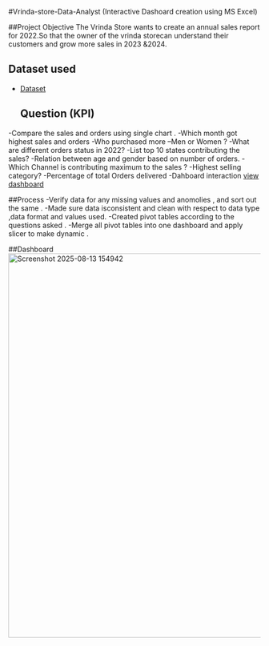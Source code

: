 #Vrinda-store-Data-Analyst (Interactive Dashoard creation using MS Excel)

##Project Objective
The Vrinda Store wants to create an annual sales report for 2022.So that the owner of the vrinda storecan understand their customers and grow more sales in 2023 &2024.

## Dataset used
- <a href= "https://github.com/Ruby0512-Git/Data-analyst-dashboard/blob/main/Vrinda%20Store%20Data%20Analysis%20(2).xlsx"> Dataset </a>
  ## Question (KPI)
-Compare the sales and orders using single chart .
-Which month got highest sales and orders 
-Who purchased more –Men or Women ?
-What are different orders status in 2022?
-List top 10 states contributing the sales?
-Relation between age and gender based on number of orders.
-Which Channel is contributing maximum to the sales ?
-Highest selling category?
-Percentage of total Orders delivered 
-Dahboard interaction <a href="https://github.com/Ruby0512-Git/Data-analyst-dashboard/blob/main/Screenshot%202025-08-13%20154942.png"> view dashboard</a>

##Process 
-Verify data for any missing values and anomolies , and sort out the same .
-Made sure data isconsistent and clean with respect to data type ,data format and values used.
-Created pivot tables according to the questions asked .
-Merge all pivot tables into one dashboard and apply slicer to make dynamic .

##Dashboard
<img width="1366" height="768" alt="Screenshot 2025-08-13 154942" src="https://github.com/user-attachments/assets/b3914080-fb66-43a7-840e-0ec5c850ce82" />


